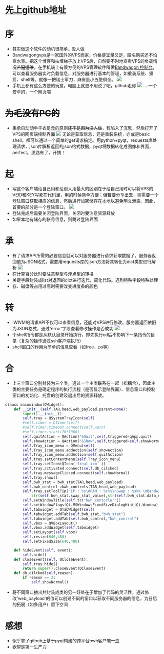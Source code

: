 # [先上github地址](https://github.com/Pryriat/BandwagongVPS_controller "先上github地址")

# 序


- 其实做这个软件的动机很简单...没人做
- Bandwagongvps是一家国外的VPS商家，价格便宜量又足，匿名购买还不怕查水表。把这个博客和扶墙梯子放上VPS后，自然要不时地查看VPS的负载情况~~苦逼运维~~。在手机端上有很方便的VPS管理软件叫做[Bandwagon 控制台](https://play.google.com/store/apps/details?id=com.sukaiyi.bandwagonvps "Bandwagon 控制台")，可以查看服务器实时负载信息，对服务器进行基本的管理，如重装系统、重启、shell等。就像一把瑞士军刀，麻雀虽小五脏俱全。
  ![](http://ozhtfx691.bkt.clouddn.com/Bwh_controller/ad_bwh.jpg)
- 手机上都有这么方便的玩意，电脑上就更不用说了吧，github走你
  ![](https://tinytracer.com/wp-content/uploads/2018/04/e22208bbd846fbdde60b3fb9d61b18bc.png)
  ....一个安卓的，一个网页端


# ~~为毛没有PC的~~


- 秉承自动动手丰衣足食的原则~~还不是因为没人做~~，我陷入了沉思，然后打开了VPS的网页端控制界面
  ![](http://ozhtfx691.bkt.clouddn.com/Bwh_controller/api.png)
  无论是获取信息，还是重装系统，亦或是basic shell，都可以通过一个简单的get请求搞定。用python+pyqt，requests库处理请求，json库解析返回的json格式数据，pyqt将数据转化成图像和界面，perfect。思路有了，开搞！


# 起


- 写这个客户端给自己用和给别人用最大的区别在于给自己用时可以将VPS的VEID和KEY写死在代码里，用的时候简单方便；但若要分享出去，则需要一个登陆窗口获取相应的信息，然后进行加密储存在本地以避免明文泄露。因此，首要的部分是一个登陆窗口。
  ![](http://ozhtfx691.bkt.clouddn.com/FSQ$U%7B%5DEQ@5_CF%7BY%288%7DTTLC.png)
- 登陆完成后需要关闭登陆界面，关闭时要注意资源释放
- 如果本地有储存的帐号信息，则跳过登陆界面

# 承


- 有了请求API所需的必要信息就可以对服务器进行请求获取数据了。服务器返回值为JSON格式，需要用requests库的json方法将其转化为dict类型进行解析
  ![](http://ozhtfx691.bkt.clouddn.com/1522210984%281%29.png)
- 在计算百分比时要注意整型与浮点型的转换
- 关键字段封装成list对返回的dict进行迭代，简化代码。遇到特殊字段特殊处理
- 存、磁盘等占用过高时需要改变进度条的颜色


# 转


- IWIVM的请求API不仅可以查看信息，还能对VPS进行修改。服务器返回依旧为JSON格式，通过'error'字段查看修改操作是否成功
  ![](http://ozhtfx691.bkt.clouddn.com/1522210984%281%29.png)
- 个shell指令都是从默认目录开始执行，即先执行cd后不影响下一条指令的目录（复杂的操作通过ssh客户端执行）
- shell窗口的作用为简单的信息查看（如free、ps等)


# 合


- 上三个窗口分别封装为三个类，通过一个主类联系在一起（松耦合），因此主类的主要任务是确定程序的执行流程（是否显示登陆界面）、信息窗口和控制窗口的初始化、托盘的创建及退出后的资源释放。

```python
claass mainwindow(QWidget):
    def __init__(self,TAR,head,web_payload,parent=None):
        super().__init__()
        self.tray = QSystemTrayIcon(self)
        #self.timer = QTimer(self)
        #self.timer.timeout.connect(self.warn)
        #self.timer.start(20*1000)
        self.quitAction = QAction("&Quit",self,triggered=qApp.quit)
        self.showAction = QAction("&Show",self,triggered=self.showNormal)
        self.Tray_icon_menu = QMenu(self)
        self.Tray_icon_menu.addAction(self.showAction)
        self.Tray_icon_menu.addAction(self.quitAction)
        self.tray.setContextMenu(self.Tray_icon_menu)
        self.tray.setIcon(QIcon('final.ico' ))
        self.tray.activated.connect(self.db_cilcked)
        self.tray.messageClicked.connect(self.showNormal)
        self.tray.show()
        self.bwh_stat = bwh_stat(TAR,head,web_payload)
        self.bwh_control =bwh_controls(TAR,head,web_payload)
        self.tray.setToolTip("IP : %s\nRAM : %s%%\nSwap : %s%% \nBandwidth : %s%% "%(self.bwh_stat.info_data['ip_addresses'][0],str(self.bwh_stat.ram_stat_value),\
            str(self.bwh_stat.swap_stat_value),str(self.bwh_stat.data_usage_value)))
        self.setWindowTitle(self.tr("bwh_contorler"))
        self.setWindowFlags(Qt.MSWindowsFixedSizeDialogHint|Qt.Window)
        self.tabwidget = QTabWidget(self)
        self.tabwidget.addTab(self.bwh_stat,"bwh_stat")
        self.tabwidget.addTab(self.bwh_control,"bwh_control")
        self.vbox = QVBoxLayout()
        self.vbox.addWidget(self.tabwidget)
        self.setLayout(self.vbox)
        self.resize(640,480)
        self.setFixedSize(640,480)

    def hideEvent(self, event):
        self.hide()
    def closeEvent(self, QCloseEvent):
        self.tray.hide()
        return super().closeEvent(QCloseEvent)
    def db_cilcked(self,reason):
        if reason == 2:
            self.showNormal()
```
- 将不同窗口抽出并封装成类的另一好处在于增加了代码的灵活性，通过修改'web_payload'的值可以创建不同的窗口以获取不同服务器的信息，为日后的拓展（如多用户）留下空间


# 感想

- ~~似乎拿了github上基于pyqt构建的跨平台bwh客户端一血~~
- 欲望是第一生产力